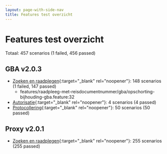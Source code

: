 ```yaml
---
layout: page-with-side-nav
title: Features test overzicht
---
```

# Features test overzicht

Totaal: 457 scenarios (1 failed, 456 passed)

## GBA v2.0.3

- [Zoeken en raadplegen](./test-report-zoeken-en-raadplegen-gba.html){:target="_blank" rel="noopener"}: 148 scenarios (1 failed, 147 passed)
    - features/raadpleeg-met-reisdocumentnummer/gba/opschorting-bijhouding-gba.feature:32
- [Autorisatie](./test-report-autorisatie-gba.html){:target="_blank" rel="noopener"}: 4 scenarios (4 passed)
- [Protocollering](./test-report-protocollering-gba.html){:target="_blank" rel="noopener"}: 50 scenarios (50 passed)


## Proxy v2.0.1

- [Zoeken en raadplegen](./test-report-zoeken-en-raadplegen.html){:target="_blank" rel="noopener"}: 255 scenarios (255 passed)
